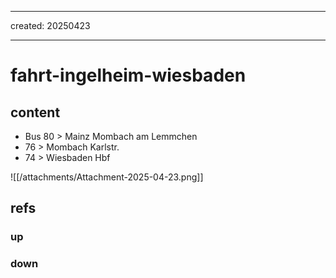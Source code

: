 ___
created: 20250423
___

# fahrt-ingelheim-wiesbaden

## content

- Bus 80 > Mainz Mombach am Lemmchen
- 76 > Mombach Karlstr.
- 74 > Wiesbaden Hbf

![[/attachments/Attachment-2025-04-23.png]]


## refs

### up

### down